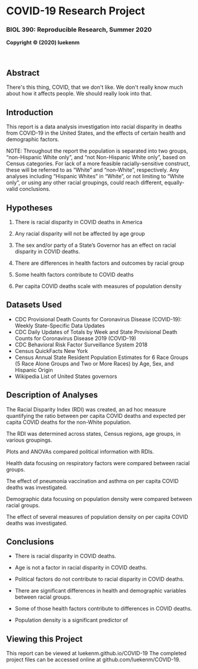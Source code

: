 # COVID-19 Research Project

### BIOL 390: Reproducible Research, Summer 2020

**Copyright © (2020) luekenm**

<br/>

## Abstract

There's this thing, COVID, that we don't like. We don't really know much about how it affects people. We should really look into that.

## Introduction

This report is a data analysis investigation into racial disparity in deaths from COVID-19 in the United States, and the effects of certain health and demographic factors.

NOTE: Throughout the report the population is separated into two groups, “non-Hispanic White only”, and “not Non-Hispanic White only”, based on Census categories. For lack of a more feasible racially-sensitive construct, these will be referred to as “White” and “non-White”, respectively. Any analyses including “Hispanic Whites” in “White”, or not limiting to “White only”, or using any other racial groupings, could reach different, equally-valid conclusions.

## Hypotheses

1. There is racial disparity in COVID deaths in America

2. Any racial disparity will not be affected by age group

3. The sex and/or party of a State’s Governor has an effect on racial disparity in COVID deaths.

4. There are differences in health factors and outcomes by racial group

5. Some health factors contribute to COVID deaths

6. Per capita COVID deaths scale with measures of population density

## Datasets Used

* CDC Provisional Death Counts for Coronavirus Disease (COVID-19): Weekly State-Specific Data Updates
* CDC Daily Updates of Totals by Week and State Provisional Death Counts for Coronavirus Disease 2019 (COVID-19)
* CDC Behavioral Risk Factor Surveillance System 2018
* Census QuickFacts New York
* Census Annual State Resident Population Estimates for 6 Race Groups (5 Race Alone Groups and Two or More Races) by Age, Sex, and Hispanic Origin
* Wikipedia List of United States governors

## Description of Analyses

The Racial Disparity Index (RDI) was created, an ad hoc measure quantifying the ratio between per capita COVID deaths and expected per capita COVID deaths for the non-White population.

The RDI was determined across states, Census regions, age groups, in various groupings.

Plots and ANOVAs compared political information with RDIs.

Health data focusing on respiratory factors were compared between racial groups.

The effect of pneumonia vaccination and asthma on per capita COVID deaths was investigated.

Demographic data focusing on population density were compared between racial groups.

The effect of several measures of population density on per capita COVID deaths was investigated.

## Conclusions

* There is racial disparity in COVID deaths.

* Age is not a factor in racial disparity in COVID deaths.

* Political factors do not contribute to racial disparity in COVID deaths.

* There are significant differences in health and demographic variables between racial groups.

* Some of those health factors contribute to differences in COVID deaths.

* Population density is a significant predictor of 

## Viewing this Project

This report can be viewed at luekenm.github.io/COVID-19
The completed project files can be accessed online at github.com/luekenm/COVID-19.